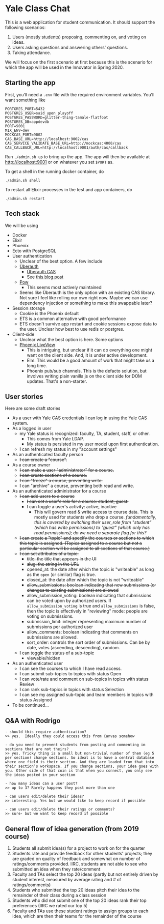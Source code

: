 # Yale Class Chat

This is a web application for student communication. It should support
the following scenarios:

1. Users (mostly students) proposing, commenting on, and voting on ideas.
2. Users asking questions and answering others' questions.
3. Taking attendance.

We will focus on the first scenario at first because this is the
scenario for which the app will
be used in the Innovator in Spring 2020.

## Starting the app

First, you'll need a `.env` file with the required environment
variables. You'll want something like

```
PORTGRES_PORT=5432
POSTGRES_USER=said_upon_playoff
POSTGRES_PASSWORD=glitter-thing-tamale-flatfoot
POSTGRES_DB=appdevdb
PORT=9001
MIX_ENV=dev
MOCKCAS_PORT=9002
CAS_BASE_URL=http://localhost:9002/cas
CAS_SERVICE_VALIDATE_BASE_URL=http://mockcas:4000/cas
CAS_CALLBACK_URL=http://localhost:9001/auth/cas/callback
```

Run `./admin.sh up` to bring up the app. The app will
then be available at [http://localhost:9001](http://localhost:9001)
or on whatever you set `$PORT` as.

To get a shell in the running docker container, do

```
./admin.sh shell
```

To restart all Elixir processes in the test and app containers, do

```
./admin.sh restart
```

## Tech stack

We will be using

- Docker
- Elixir
- Phoenix
- Ecto with PostgreSQL
- User authentication
  - Unclear of the best option. A few include
  - [Überauth](https://github.com/ueberauth/ueberauth)
    - [Überauth CAS](https://github.com/marceldegraaf/ueberauth_cas)
    - See [this blog
      post](http://brandonvergara.me/post/ueberauth_cas_with_phoenix/)
  - [Pow](https://github.com/danschultzer/pow)
    - This seems most actively maintained
  - Seems like Überauth is the only option with an existing
    CAS library. Not sure I feel like rolling our own right
    now. Maybe we can use dependency injection or something
    to make this swappable later?
- Session storage
  - Cookie is the Phoenix default
  - ETS is a common alternative with good performance
  - ETS doesn't survive app restart and cookie sessions
    expose data to the user. Unclear how best to use
    redis or postgres.
- Client-side
  - Unclear what the best option is here. Some options
  - [Phoenix LiveView](https://github.com/phoenixframework/phoenix_live_view)
    - This is intriguing, but unclear if it can do
      everything one might want on the client side.
      And, it is under active development.
    - Elm. This would be a good amount of work that
      might take us a long time.
    - Phoenix pub/sub channels. This is the defacto
      solution, but involves writing plain vanilla
      js on the client side for DOM updates. That's
      a non-starter.

## User stories

Here are some draft stories

- As a user with Yale CAS credentials I can log in using
  the Yale CAS system.
- As a logged in user
  - my Yale status is recognized: faculty, TA,
    student, staff, or other.
    - This comes from Yale LDAP.
    - My status is persisted in my user model upon
      first authentication.
  - I can refresh my status in my "account settings"
- As an authenticated faculty person
  - ~~I can create a "course".~~
- As a course owner
  - ~~I can make a user "administrator" for a course.~~
  - ~~I can create sections of a course.~~
  - ~~I can "freeze" a course, preventing write.~~
  - I can "archive" a course, preventing both read and write.
- As an authenticated administrator for a course
  - ~~I can add users to a course~~
    - ~~I can set a user's role for a course: student, guest.~~
    - I can toggle a user's activity: active, inactive
      - This will govern read & write access to course
        data. This is mostly used for students who
        drop a course. *fundamentally, this is covered by switching their user_role from "student" (which has write permissions) to "guest" (which only has read permissions); do we need a separate flag for this?*
  - ~~I can create a "topic" and specify the courses or
    sections to which this topic is assigned. (Topics
    assigned to a course but not a particular section
    will be assigned to all sections of that course.)~~
  - ~~I can set attributes of a topic:~~
    - ~~title: the title that appears in the UI~~
    - ~~slug: the string in the URL~~
    - opened_at: the date after which the topic is "writeable"
      as long as the `open` (or similar) flag is true.
    - closed_at: the date after which the topic is not "writeable"
    - ~~allow_submissions: boolean indicating that new submissions (or changes to existing submissions) are allowed~~
    - allow_submission_voting: boolean indicating that submissions
      can be voted upon by authorized users. If `allow_submission_voting`
      is true and `allow_submissions` is false, then the topic is
      effectively in "reviewing" mode: people are voting on submissions.
    - submission_limit: integer representing maximum number of submissions per authorized user
    - allow_comments: boolean indicating that comments on submissions
      are allowed.
    - sort_order: controls the sort order of submissions. Can be
      by date, votes (ascending, descending), random.
  - I can toggle the status of a sub-topic
    - viewable/hidden
- As an authenticated user
  - I can see the courses to which I have read access.
  - I can submit sub-topics to topics with status Open
  - I can vote/rate and comment on sub-topics in topics with status Review
  - I can rank sub-topics in topics with status Selection
  - I can see my assigned sub-topic and team members in topics with status Assigned
- To be continued...

## Q&A with Rodrigo

```
- should this require authentication?
>> yes.  Ideally they could access this from Canvas somehow

- do you need to prevent students from posting and commenting in sections that are not theirs?
>> yes. Tricky thing is a small but non-trivial number of them (eg 5 per section) change sections. So ideal is to have a central database where one field is their section. And they are loaded from that into their section’s workspace. If you change sections, your idea goes with you. Other side of that coin is that when you connect, you only see the ideas posted in your section

- how many ideas can a user post?
>> up to 3? Rarely happens they post more than one

- can users edit/delete their ideas?
>> interesting. Yes but we would like to keep record if possible

- can users edit/delete their ratings or comments?
>> sure- but we want to keep record if possible
```

## General flow of idea generation (from 2019 course)

1. Students all submit idea(s) for a project to work on for the quarter
2. Students rate and provide feedback for other students' projects; they are graded on quality of feedback and somewhat on number of ratings/comments provided. IIRC, students are not able to see who submitted an idea when they rate/comment
3. Faculty and TAs select the top 20 ideas (partly but not entirely driven by student interest, measured by average rating and # of ratings/comments)
4. Students who submitted the top 20 ideas pitch their idea to the remainder of their class during a class session
5. Students who did not submit one of the top 20 ideas rank their top preferences (IIRC we rated our top 5)
6. Faculty and TAs use these student ratings to assign groups to each idea, which are then their teams for the remainder of the course
